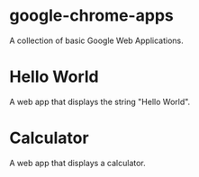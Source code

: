 # google-chrome-apps
A collection of basic Google Web Applications.

# Hello World
A web app that displays the string "Hello World".

# Calculator
A web app that displays a calculator.
